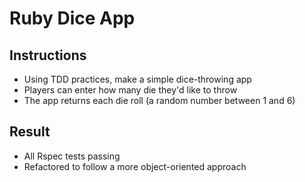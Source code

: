 # Ruby Dice App

Instructions
-------

* Using TDD practices, make a simple dice-throwing app
* Players can enter how many die they'd like to throw
* The app returns each die roll (a random number between 1 and 6)

Result
----
* All Rspec tests passing
* Refactored to follow a more object-oriented approach
